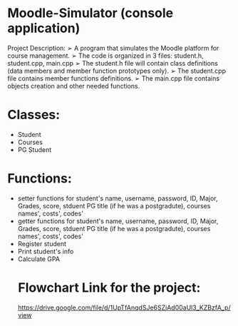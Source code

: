 # Moodle-Simulator (console application)
Project Description:
➢ A program that simulates the Moodle platform for course 
management.
➢ The code is organized in 3 files: student.h, student.cpp, main.cpp
➢ The student.h file will contain class definitions (data members and member function 
prototypes only).
➢ The student.cpp file contains member functions definitions.
➢ The main.cpp file contains objects creation and other needed functions.
# Classes:
- Student
- Courses
- PG Student
# Functions:
- setter functions for student's name, username, password, ID, Major, Grades, score, stduent PG title (if he was a postgradute), courses names', costs', codes'
- getter functions for student's name, username, password, ID, Major, Grades, score, stduent PG title (if he was a postgradute), courses names', costs', codes'
- Register student
- Print student's info
- Calculate GPA
  # Flowchart Link for the project:
  https://drive.google.com/file/d/1UpTfAnqdSJe6SZjAd00aUl3_KZBzfA_p/view
